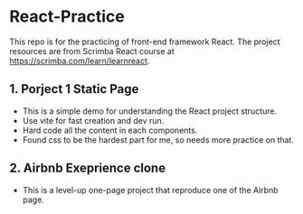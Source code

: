 # React-Practice
This repo is for the practicing of front-end framework React.
The project resources are from Scrimba React course at https://scrimba.com/learn/learnreact.

## 1. Porject 1 Static Page
+ This is a simple demo for understanding the React project structure.
+ Use vite for fast creation and dev run.
+ Hard code all the content in each components.
+ Found css to be the hardest part for me, so needs more practice on that.

## 2. Airbnb Exeprience clone
+ This is a level-up one-page project that reproduce one of the Airbnb page.

